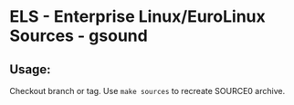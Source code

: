 # ELS - Enterprise Linux/EuroLinux Sources - gsound
 
## Usage:
  Checkout branch or tag. Use `make sources` to recreate  SOURCE0 archive.
